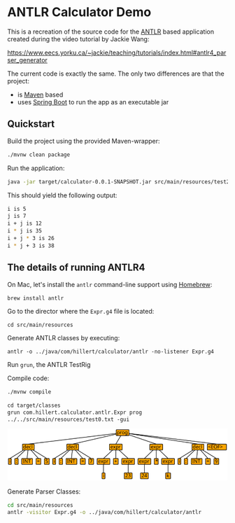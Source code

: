 # ANTLR Calculator Demo

This is a recreation of the source code for the [ANTLR](https://www.antlr.org/) based application created during the
video tutorial by Jackie Wang:

https://www.eecs.yorku.ca/~jackie/teaching/tutorials/index.html#antlr4_parser_generator

The current code is exactly the same. The only two differences are that the project:

- is [Maven](https://maven.apache.org/) based
- uses [Spring Boot](https://spring.io/projects/spring-boot) to run the app as an executable jar

## Quickstart

Build the project using the provided Maven-wrapper:

```bash
./mvnw clean package
```

Run the application:

```bash
java -jar target/calculator-0.0.1-SNAPSHOT.jar src/main/resources/test2.txt
```

This should yield the following output:

```bash
i is 5
j is 7
i + j is 12
i * j is 35
i + j * 3 is 26
i * j + 3 is 38
```

## The details of running ANTLR4

On Mac, let's install the `antlr` command-line support using [Homebrew](https://brew.sh/):

```bash
brew install antlr
```

Go to the director where the `Expr.g4` file is located:

```
cd src/main/resources
```

Generate ANTLR classes by executing:

```
antlr -o ../java/com/hillert/calculator/antlr -no-listener Expr.g4
```

Run `grun`, the ANTLR TestRig

Compile code:

```bash
./mvnw compile
```

```
cd target/classes
grun com.hillert.calculator.antlr.Expr prog ../../src/main/resources/test0.txt -gui
```

![Parse tree using test0.txt](antlr4_parse_tree_test1.svg)

Generate Parser Classes:

```bash
cd src/main/resources
antlr -visitor Expr.g4 -o ../java/com/hillert/calculator/antlr
```
